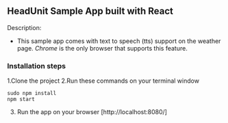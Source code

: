 ## HeadUnit Sample App built with React

Description:
>
* This sample app comes with text to speech (tts) support on the weather page.
_Chrome_ is the only browser that supports this feature.


### Installation steps

1.Clone the project
2.Run these commands on your terminal window
```
sudo npm install
npm start
```
3. Run the app on your browser [http://localhost:8080/]
